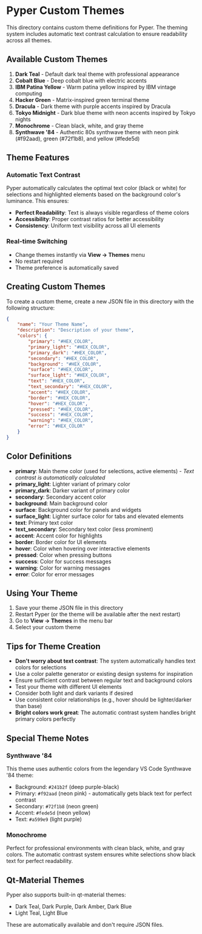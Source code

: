 # Pyper Custom Themes

This directory contains custom theme definitions for Pyper. The theming system includes automatic text contrast calculation to ensure readability across all themes.

## Available Custom Themes

1. **Dark Teal** - Default dark teal theme with professional appearance
2. **Cobalt Blue** - Deep cobalt blue with electric accents
3. **IBM Patina Yellow** - Warm patina yellow inspired by IBM vintage computing
4. **Hacker Green** - Matrix-inspired green terminal theme
5. **Dracula** - Dark theme with purple accents inspired by Dracula
6. **Tokyo Midnight** - Dark blue theme with neon accents inspired by Tokyo nights
7. **Monochrome** - Clean black, white, and gray theme
8. **Synthwave '84** - Authentic 80s synthwave theme with neon pink (#f92aad), green (#72f1b8), and yellow (#fede5d)

## Theme Features

### Automatic Text Contrast
Pyper automatically calculates the optimal text color (black or white) for selections and highlighted elements based on the background color's luminance. This ensures:
- **Perfect Readability**: Text is always visible regardless of theme colors
- **Accessibility**: Proper contrast ratios for better accessibility
- **Consistency**: Uniform text visibility across all UI elements

### Real-time Switching
- Change themes instantly via **View → Themes** menu
- No restart required
- Theme preference is automatically saved

## Creating Custom Themes

To create a custom theme, create a new JSON file in this directory with the following structure:

```json
{
    "name": "Your Theme Name",
    "description": "Description of your theme",
    "colors": {
        "primary": "#HEX_COLOR",
        "primary_light": "#HEX_COLOR",
        "primary_dark": "#HEX_COLOR",
        "secondary": "#HEX_COLOR",
        "background": "#HEX_COLOR",
        "surface": "#HEX_COLOR",
        "surface_light": "#HEX_COLOR",
        "text": "#HEX_COLOR",
        "text_secondary": "#HEX_COLOR",
        "accent": "#HEX_COLOR",
        "border": "#HEX_COLOR",
        "hover": "#HEX_COLOR",
        "pressed": "#HEX_COLOR",
        "success": "#HEX_COLOR",
        "warning": "#HEX_COLOR",
        "error": "#HEX_COLOR"
    }
}
```

## Color Definitions

- **primary**: Main theme color (used for selections, active elements) - *Text contrast is automatically calculated*
- **primary_light**: Lighter variant of primary color
- **primary_dark**: Darker variant of primary color
- **secondary**: Secondary accent color
- **background**: Main background color
- **surface**: Background color for panels and widgets
- **surface_light**: Lighter surface color for tabs and elevated elements
- **text**: Primary text color
- **text_secondary**: Secondary text color (less prominent)
- **accent**: Accent color for highlights
- **border**: Border color for UI elements
- **hover**: Color when hovering over interactive elements
- **pressed**: Color when pressing buttons
- **success**: Color for success messages
- **warning**: Color for warning messages
- **error**: Color for error messages

## Using Your Theme

1. Save your theme JSON file in this directory
2. Restart Pyper (or the theme will be available after the next restart)
3. Go to **View → Themes** in the menu bar
4. Select your custom theme

## Tips for Theme Creation

- **Don't worry about text contrast**: The system automatically handles text colors for selections
- Use a color palette generator or existing design systems for inspiration
- Ensure sufficient contrast between regular text and background colors
- Test your theme with different UI elements
- Consider both light and dark variants if desired
- Use consistent color relationships (e.g., hover should be lighter/darker than base)
- **Bright colors work great**: The automatic contrast system handles bright primary colors perfectly

## Special Theme Notes

### Synthwave '84
This theme uses authentic colors from the legendary VS Code Synthwave '84 theme:
- Background: `#241b2f` (deep purple-black)
- Primary: `#f92aad` (neon pink) - automatically gets black text for perfect contrast
- Secondary: `#72f1b8` (neon green)
- Accent: `#fede5d` (neon yellow)
- Text: `#a599e9` (light purple)

### Monochrome
Perfect for professional environments with clean black, white, and gray colors. The automatic contrast system ensures white selections show black text for perfect readability.

## Qt-Material Themes

Pyper also supports built-in qt-material themes:
- Dark Teal, Dark Purple, Dark Amber, Dark Blue
- Light Teal, Light Blue

These are automatically available and don't require JSON files. 